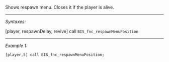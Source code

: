 Shows respawn menu. Closes it if the player is alive.


---
*Syntaxes:*

[player, respawnDelay, revive] call `BIS_fnc_respawnMenuPosition`

---
*Example 1:*

```sqf
[player,5] call BIS_fnc_respawnMenuPosition;
```